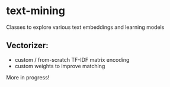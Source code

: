 # text-mining
Classes to explore various text embeddings and learning models

## Vectorizer:
- custom / from-scratch TF-IDF matrix encoding
- custom weights to improve matching

More in progress!
